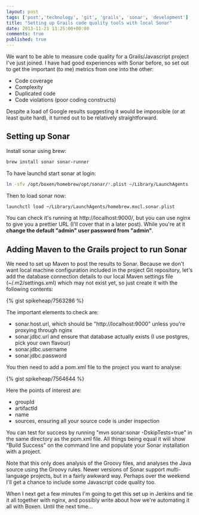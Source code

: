 ```yaml
---
layout: post
tags: ['post','technology', 'git', 'grails', 'sonar', 'development']
title: "Setting up Grails code quality tools with local Sonar"
date: 2013-11-21 13:25:00+00:00
comments: true
published: true
---
```


We want to be able to measure code quality for a Grails/Javascript project I've just joined. I have had good experiences with Sonar before, so set out to get the important (to me) metrics from one into the other:

* Code coverage
* Complexity
* Duplicated code
* Code violations (poor coding constructs)

Despite a load of Google results suggesting it would be impossible (or at least quite hard), it turned out to be relatively straightforward.

<!-- more -->


## Setting up Sonar 

Install sonar using brew:
```bash
brew install sonar sonar-runner
```

To have launchd start sonar at login:
```bash
ln -sfv /opt/boxen/homebrew/opt/sonar/*.plist ~/Library/LaunchAgents
```

Then to load sonar now:
```bash
launchctl load ~/Library/LaunchAgents/homebrew.mxcl.sonar.plist
```

You can check it's running at http://localhost:9000/, but you can use nginx to give you a prettier URL (I'll cover that in a later post). While you're at it **change the default "admin" user password from "admin"**.

## Adding Maven to the Grails project to run Sonar

We need to set up Maven to post the results to Sonar. Because we don't want local machine configuration included in the project Git repository, let's add the database connection details to our local Maven settings file (~/.m2/settings.xml) which may not exist yet, so just create it with the following contents:

{% gist spikeheap/7563286 %}

The important elements to check are:

* sonar.host.url, which should be "http://localhost:9000" unless you're proxying through nginx
* sonar.jdbc.url and ensure that database actually exists (I use postgres, pick your own flavour)
* sonar.jdbc.username
* sonar.jdbc.password

You then need to add a pom.xml file to the project you want to analyse:

{% gist spikeheap/7564644 %}

Here the points of interest are:

* groupId
* artifactId
* name
* sources, ensuring all your source code is under inspection

You can test for success by running "mvn sonar:sonar -DskipTests=true" in the same directory as the pom.xml file. All things being equal it will show "Build Success" on the command line and populate your Sonar installation with a project.

Note that this only does analysis of the Groovy files, and analyses the Java source using the Groovy rules. Newer versions of Sonar support multi-language projects, but in a fairly awkward way. Perhaps over the weekend I'll get a chance to include some Javascript code quality too.

When I next get a few minutes I'm going to get this set up in Jenkins and tie it all together with nginx, and possibly write about how we're automating it all with Boxen. Until the next time...


